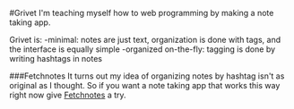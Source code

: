 #Grivet
I'm teaching myself how to web programming by making a note taking app.

Grivet is:
-minimal: notes are just text, organization is done with tags, and the interface is equally simple
-organized on-the-fly: tagging is done by writing hashtags in notes


###Fetchnotes
It turns out my idea of organizing notes by hashtag isn't as original as I thought. So if you want a note taking app
that works this way right now give [Fetchnotes](http://www.fetchnotes.com/) a try.
